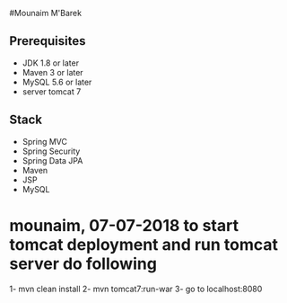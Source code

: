 
#Mounaim M'Barek
## Prerequisites
- JDK 1.8 or later
- Maven 3 or later
- MySQL 5.6 or later
- server tomcat 7

## Stack
- Spring MVC
- Spring Security
- Spring Data JPA
- Maven
- JSP
- MySQL

# mounaim, 07-07-2018 to start tomcat deployment and run tomcat server do following

1- mvn clean install
2- mvn tomcat7:run-war
3- go to localhost:8080



